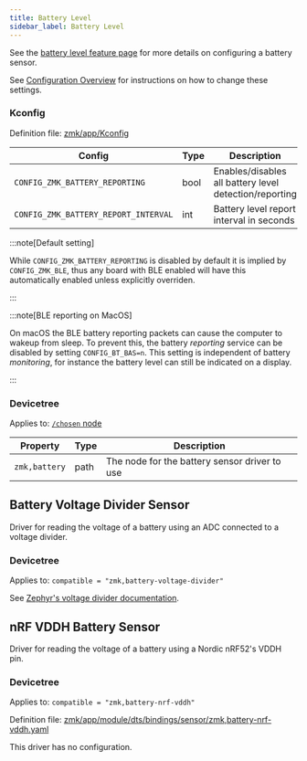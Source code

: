 ```yaml
---
title: Battery Level
sidebar_label: Battery Level
---
```


See the [battery level feature page](../features/battery.md) for more details on configuring a battery sensor.

See [Configuration Overview](index.md) for instructions on how to change these settings.

### Kconfig

Definition file: [zmk/app/Kconfig](https://github.com/zmkfirmware/zmk/blob/main/app/Kconfig)

| Config                               | Type | Description                                            | Default |
| ------------------------------------ | ---- | ------------------------------------------------------ | ------- |
| `CONFIG_ZMK_BATTERY_REPORTING`       | bool | Enables/disables all battery level detection/reporting | n       |
| `CONFIG_ZMK_BATTERY_REPORT_INTERVAL` | int  | Battery level report interval in seconds               | 60      |

:::note[Default setting]

While `CONFIG_ZMK_BATTERY_REPORTING` is disabled by default it is implied by `CONFIG_ZMK_BLE`, thus any board with BLE enabled will have this automatically enabled unless explicitly overriden.

:::

:::note[BLE reporting on MacOS]

On macOS the BLE battery reporting packets can cause the computer to wakeup from sleep. To prevent this, the battery _reporting_ service can be disabled by setting `CONFIG_BT_BAS=n`. This setting is independent of battery _monitoring_, for instance the battery level can still be indicated on a display.

:::

### Devicetree

Applies to: [`/chosen` node](https://docs.zephyrproject.org/latest/guides/dts/intro.html#aliases-and-chosen-nodes)

| Property      | Type | Description                                   |
| ------------- | ---- | --------------------------------------------- |
| `zmk,battery` | path | The node for the battery sensor driver to use |

## Battery Voltage Divider Sensor

Driver for reading the voltage of a battery using an ADC connected to a voltage divider.

### Devicetree

Applies to: `compatible = "zmk,battery-voltage-divider"`

See [Zephyr's voltage divider documentation](https://docs.zephyrproject.org/latest/build/dts/api/bindings/adc/voltage-divider.html).

## nRF VDDH Battery Sensor

Driver for reading the voltage of a battery using a Nordic nRF52's VDDH pin.

### Devicetree

Applies to: `compatible = "zmk,battery-nrf-vddh"`

Definition file: [zmk/app/module/dts/bindings/sensor/zmk,battery-nrf-vddh.yaml](https://github.com/zmkfirmware/zmk/blob/main/app/module/dts/bindings/sensor/zmk%2Cbattery-nrf-vddh.yaml)

This driver has no configuration.
